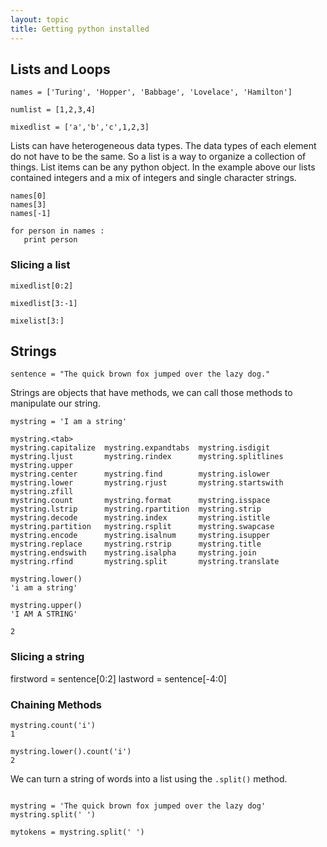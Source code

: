 ```yaml
---
layout: topic
title: Getting python installed
---
```


## Lists and Loops


~~~{.python}
names = ['Turing', 'Hopper', 'Babbage', 'Lovelace', 'Hamilton']

numlist = [1,2,3,4]

mixedlist = ['a','b','c',1,2,3]
~~~

Lists can have heterogeneous data types. The data types of each
element do not have to be the same. So a list is a way to organize a
collection of things. List items can be any python object. In the
example above our lists contained integers and a mix of integers and
single character strings.



~~~{.python}
names[0]
names[3]
names[-1]
~~~



~~~{.python}
for person in names :
   print person
~~~


### Slicing a list

~~~{.python}
mixedlist[0:2]

mixedlist[3:-1]

mixelist[3:]

~~~



## Strings

```
sentence = "The quick brown fox jumped over the lazy dog."
```


Strings are objects that have methods, we can call those methods to manipulate our string.

```
mystring = 'I am a string'

mystring.<tab>
mystring.capitalize  mystring.expandtabs  mystring.isdigit     mystring.ljust       mystring.rindex      mystring.splitlines  mystring.upper
mystring.center      mystring.find        mystring.islower     mystring.lower       mystring.rjust       mystring.startswith  mystring.zfill
mystring.count       mystring.format      mystring.isspace     mystring.lstrip      mystring.rpartition  mystring.strip
mystring.decode      mystring.index       mystring.istitle     mystring.partition   mystring.rsplit      mystring.swapcase
mystring.encode      mystring.isalnum     mystring.isupper     mystring.replace     mystring.rstrip      mystring.title
mystring.endswith    mystring.isalpha     mystring.join        mystring.rfind       mystring.split       mystring.translate
```

```
mystring.lower()
'i am a string'
```

```
mystring.upper()
'I AM A STRING'
```

```mystring.count('a')
2
```


### Slicing a string


firstword = sentence[0:2]
lastword = sentence[-4:0]



### Chaining Methods

```
mystring.count('i')
1

mystring.lower().count('i')
2
```



We can turn a string of words into a list using the `.split()` method.

```

mystring = 'The quick brown fox jumped over the lazy dog'
mystring.split(' ')

mytokens = mystring.split(' ')
```
